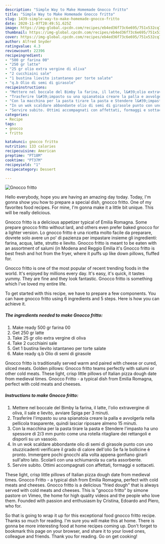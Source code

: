 ```yaml
---
description: "Simple Way to Make Homemade Gnocco fritto"
title: "Simple Way to Make Homemade Gnocco fritto"
slug: 1439-simple-way-to-make-homemade-gnocco-fritto
date: 2020-11-07T20:49:51.625Z
image: https://img-global.cpcdn.com/recipes/eb4ed36f73c6e695/751x532cq70/gnocco-fritto-recipe-main-photo.jpg
thumbnail: https://img-global.cpcdn.com/recipes/eb4ed36f73c6e695/751x532cq70/gnocco-fritto-recipe-main-photo.jpg
cover: https://img-global.cpcdn.com/recipes/eb4ed36f73c6e695/751x532cq70/gnocco-fritto-recipe-main-photo.jpg
author: Alfred Snyder
ratingvalue: 4.3
reviewcount: 22396
recipeingredient:
- "500 gr farina 00"
- "250 gr latte"
- "25 gr olio extra vergine di oliva"
- "2 cucchiaini sale"
- "1 bustina lievito istantaneo per torte salate"
- "q.b Olio di semi di girasole"
recipeinstructions:
- "Mettere nel boccale del Bimby la farina, il latte, l&#39;olio extravergine di oliva, il sale e lievito, avviare Spiga per 3 minuti."
- "Trasferire l&#39;impasto su una spianatoia creare la palla e avvolgerla nella pellicola trasparente, quindi lasciar riposare almeno 15 minuti."
- "Con la macchina per la pasta tirare la pasta e Stendere l&#39;impasto ha uno spessore di 2/3 mm punto come una rotella ritagliare dei rettangoli e disporli su un vassoio."
- "In un wok scaldare abbondante olio di semi di girasole punto con uno stuzzicadenti verificare il grado di calore dell&#39;olio Se fa le bollicine è pronto. Immergere pochi gnocchi alla volta appena gonfiano girarli sull&#39;altro lato. Scolarli con una schiumarola su carta assorbente."
- "Servire subito. Ottimi accompagnati con affettati, formaggi e sottaceti."
categories:
- Recipe
tags:
- gnocco
- fritto

katakunci: gnocco fritto 
nutrition: 133 calories
recipecuisine: American
preptime: "PT18M"
cooktime: "PT37M"
recipeyield: "1"
recipecategory: Dessert

---
```



![Gnocco fritto](https://img-global.cpcdn.com/recipes/eb4ed36f73c6e695/751x532cq70/gnocco-fritto-recipe-main-photo.jpg)

Hello everybody, hope you are having an amazing day today. Today, I'm gonna show you how to prepare a special dish, gnocco fritto. One of my favorites food recipes. For mine, I'm gonna make it a little bit unique. This will be really delicious.

Gnocco fritto is a delicious appetizer typical of Emilia Romagna. Some prepare gnocco fritto without lard, and others even prefer baked gnocco for a lighter version. Lo gnocco fritto è una ricetta molto facile da preparare, dovrete solo avere un po&#39; di pazienza per impastare insieme gli ingredienti: farina, acqua, latte, strutto e lievito. Gnocco fritto is meant to be eaten with an assortment of salumi (in Modena and Reggio Emilia it&#39;s Gnocco fritto is best fresh and hot from the fryer, where it puffs up like down pillows, fluffed for.

Gnocco fritto is one of the most popular of recent trending foods in the world. It's enjoyed by millions every day. It's easy, it's quick, it tastes yummy. They are fine and they look fantastic. Gnocco fritto is something which I've loved my entire life.


To get started with this recipe, we have to prepare a few components. You can have gnocco fritto using 6 ingredients and 5 steps. Here is how you can achieve it.

<!--inarticleads1-->

##### The ingredients needed to make Gnocco fritto:

1. Make ready 500 gr farina 00
1. Get 250 gr latte
1. Take 25 gr olio extra vergine di oliva
1. Take 2 cucchiaini sale
1. Get 1 bustina lievito istantaneo per torte salate
1. Make ready q.b Olio di semi di girasole


Gnocco fritto is traditionally served warm and paired with cheese or cured, sliced meats. Golden pillows: Gnocco fritto teams perfectly with salumi or other cold meats. These light, crisp little pillows of Italian pizza dough date from medieval times. Gnocco Fritto - a typical dish from Emilia Romagna, perfect with cold meats and cheeses. 

<!--inarticleads2-->

##### Instructions to make Gnocco fritto:

1. Mettere nel boccale del Bimby la farina, il latte, l&#39;olio extravergine di oliva, il sale e lievito, avviare Spiga per 3 minuti.
1. Trasferire l&#39;impasto su una spianatoia creare la palla e avvolgerla nella pellicola trasparente, quindi lasciar riposare almeno 15 minuti.
1. Con la macchina per la pasta tirare la pasta e Stendere l&#39;impasto ha uno spessore di 2/3 mm punto come una rotella ritagliare dei rettangoli e disporli su un vassoio.
1. In un wok scaldare abbondante olio di semi di girasole punto con uno stuzzicadenti verificare il grado di calore dell&#39;olio Se fa le bollicine è pronto. Immergere pochi gnocchi alla volta appena gonfiano girarli sull&#39;altro lato. Scolarli con una schiumarola su carta assorbente.
1. Servire subito. Ottimi accompagnati con affettati, formaggi e sottaceti.


These light, crisp little pillows of Italian pizza dough date from medieval times. Gnocco Fritto - a typical dish from Emilia Romagna, perfect with cold meats and cheeses. Gnocco fritto is a delicious &#34;fried dough&#34; that is always served with cold meats and cheeses. This is &#34;gnocco fritto&#34; by simone pastore on Vimeo, the home for high quality videos and the people who love them. Founded with passion and enthusiasm by Cristina, Edoardo and Piero, who for. 

So that is going to wrap it up for this exceptional food gnocco fritto recipe. Thanks so much for reading. I'm sure you will make this at home. There is gonna be more interesting food at home recipes coming up. Don't forget to bookmark this page on your browser, and share it to your loved ones, colleague and friends. Thank you for reading. Go on get cooking!
